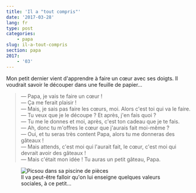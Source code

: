 ```yaml
---
title: 'Il a "tout compris"'
date: '2017-03-28'
lang: fr
type: post
categories:
    - papa
slug: il-a-tout-compris
section: papa
2017:
    - '03'
---
```


Mon petit dernier vient d'apprendre à faire un cœur avec ses doigts. Il voudrait savoir le découper dans une feuille de papier…

<!-- more -->

> — Papa, je vais te faire un cœur !  
> — Ça me ferait plaisir !  
> — Mais, je sais pas faire les cœurs, moi. Alors c'est toi qui va le faire.  
> — Tu veux que je le découpe ? Et après, j'en fais quoi ?  
> — Tu me le donnes et moi, après, c'est ton cadeau que je te fais.  
> — Ah, donc tu m'offres le cœur que j'aurais fait moi-même ?  
> — Oui, et tu seras très content Papa, alors tu me donneras des gâteaux !  
> — Mais attends, c'est moi qui l'aurait fait, le cœur, c'est moi qui devrait avoir des gâteaux !  
> — Mais c'était mon idée ! Tu auras un petit gâteau, Papa.


<figure>
  <img src="{{<fileFolder>}}picsou.gif" alt="Picsou dans sa piscine de pièces"/>
  <figcaption>Il va peut-être falloir qu'on lui enseigne quelques valeurs sociales, à ce petit…</figcaption>
</figure>